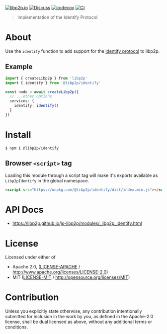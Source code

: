 [![libp2p.io](https://img.shields.io/badge/project-libp2p-yellow.svg?style=flat-square)](http://libp2p.io/)
[![Discuss](https://img.shields.io/discourse/https/discuss.libp2p.io/posts.svg?style=flat-square)](https://discuss.libp2p.io)
[![codecov](https://img.shields.io/codecov/c/github/libp2p/js-libp2p.svg?style=flat-square)](https://codecov.io/gh/libp2p/js-libp2p)
[![CI](https://img.shields.io/github/actions/workflow/status/libp2p/js-libp2p/main.yml?branch=master\&style=flat-square)](https://github.com/libp2p/js-libp2p/actions/workflows/main.yml?query=branch%3Amaster)

> Implementation of the Identify Protocol

# About

Use the `identify` function to add support for the [Identify protocol](https://github.com/libp2p/specs/blob/master/identify/README.md) to libp2p.

## Example

```typescript
import { createLibp2p } from 'libp2p'
import { identify } from '@libp2p/identify'

const node = await createLibp2p({
  // ...other options
  services: {
    identify: identify()
  }
})
```

# Install

```console
$ npm i @libp2p/identify
```

## Browser `<script>` tag

Loading this module through a script tag will make it's exports available as `Libp2pIdentify` in the global namespace.

```html
<script src="https://unpkg.com/@libp2p/identify/dist/index.min.js"></script>
```

# API Docs

- <https://libp2p.github.io/js-libp2p/modules/_libp2p_identify.html>

# License

Licensed under either of

- Apache 2.0, ([LICENSE-APACHE](LICENSE-APACHE) / <http://www.apache.org/licenses/LICENSE-2.0>)
- MIT ([LICENSE-MIT](LICENSE-MIT) / <http://opensource.org/licenses/MIT>)

# Contribution

Unless you explicitly state otherwise, any contribution intentionally submitted for inclusion in the work by you, as defined in the Apache-2.0 license, shall be dual licensed as above, without any additional terms or conditions.
